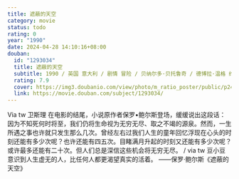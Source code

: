 ```yaml
---
title: 遮蔽的天空
category: movie
status: todo
rating: 0
year: "1990"
date: 2024-04-28 14:10:16+08:00
douban:
  id: "1293034"
  title: 遮蔽的天空
  subtitle: 1990 / 英国 意大利 / 剧情 冒险 / 贝纳尔多·贝托鲁奇 / 德博拉·温格 约翰·马尔科维奇
  rating: 7.9
  cover: https://img3.doubanio.com/view/photo/m_ratio_poster/public/p2480929112.jpg
  link: https://movie.douban.com/subject/1293034/
---
```


Via tw 卫斯理 在电影的结尾，小说原作者保罗•鲍尔斯登场，缓缓说出这段话：
因为不知死何时将至，我们仍将生命视为无穷无尽、取之不竭的源泉。然而，一生所遇之事也许就只发生那么几次。曾经左右过我们人生的童年回忆浮现在心头的时刻还能有多少次呢？也许还能有四五次。目睹满月升起的时刻又还能有多少次呢？或许最多还能有二十次。但人们总是深信这些机会将无穷无尽。 / via tw 豆小豆 意识到人生虚无的人，比任何人都更渴望真实的活着。
——保罗·鲍尔斯《遮蔽的天空》
